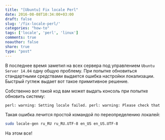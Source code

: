 ```yaml
---
title: "[Ubuntu] Fix locale Perl"
date: 2016-08-08T10:34:00+03:00
draft: false
slug: '/fix-locale-perl/'
categories: "how-to"
tags: ['locale', 'perl', 'linux']
comments: true
noauthor: false
share: true
type: "post"
---
```


В последнее время заметил на всех сервера под управлением `Ubuntu Server 14.04` одну общую проблему. При попытке обновиться стандартными средствами выдается ошибка настройки локализации. Быстрый гуглеж выдает вот такое примитивное решение.

Собственно вот такой код вам может выдать консоль при попытке обновить систему:  
```bash
perl: warning: Setting locale failed. perl: warning: Please check that your locale settings:    LANGUAGE = (unset),    LC_ALL = (unset),    LC_CTYPE = "ru_RU.UTF-8",    LANG = "en_US.UTF-8" are supported and installed on your system. perl: warning: Falling back to the standard locale ("C").
```

Такая ошибка лечится простой командой по переопределению локалей:
```bash
sudo locale-gen ru_RU ru_RU.UTF-8 en_US en_US.UTF-8
```

На этом все!
